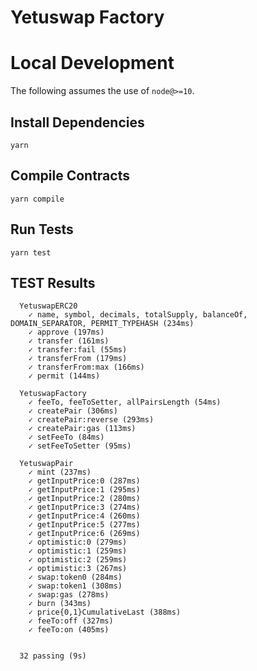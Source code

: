 # Yetuswap Factory
# Local Development

The following assumes the use of `node@>=10`.

## Install Dependencies

`yarn`

## Compile Contracts

`yarn compile`

## Run Tests

`yarn test`

## TEST Results

```
  YetuswapERC20
    ✓ name, symbol, decimals, totalSupply, balanceOf, DOMAIN_SEPARATOR, PERMIT_TYPEHASH (234ms)
    ✓ approve (197ms)
    ✓ transfer (161ms)
    ✓ transfer:fail (55ms)
    ✓ transferFrom (179ms)
    ✓ transferFrom:max (166ms)
    ✓ permit (144ms)

  YetuswapFactory
    ✓ feeTo, feeToSetter, allPairsLength (54ms)
    ✓ createPair (306ms)
    ✓ createPair:reverse (293ms)
    ✓ createPair:gas (113ms)
    ✓ setFeeTo (84ms)
    ✓ setFeeToSetter (95ms)

  YetuswapPair
    ✓ mint (237ms)
    ✓ getInputPrice:0 (287ms)
    ✓ getInputPrice:1 (295ms)
    ✓ getInputPrice:2 (280ms)
    ✓ getInputPrice:3 (274ms)
    ✓ getInputPrice:4 (260ms)
    ✓ getInputPrice:5 (277ms)
    ✓ getInputPrice:6 (269ms)
    ✓ optimistic:0 (279ms)
    ✓ optimistic:1 (259ms)
    ✓ optimistic:2 (259ms)
    ✓ optimistic:3 (267ms)
    ✓ swap:token0 (284ms)
    ✓ swap:token1 (308ms)
    ✓ swap:gas (278ms)
    ✓ burn (343ms)
    ✓ price{0,1}CumulativeLast (388ms)
    ✓ feeTo:off (327ms)
    ✓ feeTo:on (405ms)


  32 passing (9s)
```